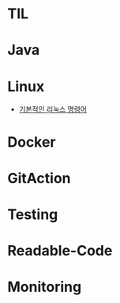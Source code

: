 # TIL

# Java

# Linux

-   [기본적인 리눅스 명령어](./Linux/기본적인_리눅스_명령어.md)

# Docker

# GitAction

# Testing

# Readable-Code

# Monitoring
